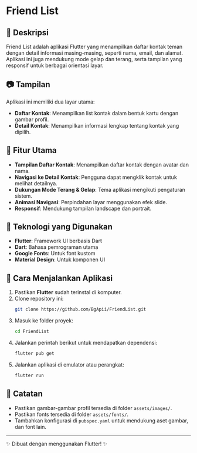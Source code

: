 # Friend List

## 📌 Deskripsi
Friend List adalah aplikasi Flutter yang menampilkan daftar kontak teman dengan detail informasi masing-masing, seperti nama, email, dan alamat. Aplikasi ini juga mendukung mode gelap dan terang, serta tampilan yang responsif untuk berbagai orientasi layar.

## 📷 Tampilan
Aplikasi ini memiliki dua layar utama:
- **Daftar Kontak**: Menampilkan list kontak dalam bentuk kartu dengan gambar profil.
- **Detail Kontak**: Menampilkan informasi lengkap tentang kontak yang dipilih.

## 🚀 Fitur Utama
- **Tampilan Daftar Kontak**: Menampilkan daftar kontak dengan avatar dan nama.
- **Navigasi ke Detail Kontak**: Pengguna dapat mengklik kontak untuk melihat detailnya.
- **Dukungan Mode Terang & Gelap**: Tema aplikasi mengikuti pengaturan sistem.
- **Animasi Navigasi**: Perpindahan layar menggunakan efek slide.
- **Responsif**: Mendukung tampilan landscape dan portrait.

## 🔧 Teknologi yang Digunakan
- **Flutter**: Framework UI berbasis Dart
- **Dart**: Bahasa pemrograman utama
- **Google Fonts**: Untuk font kustom
- **Material Design**: Untuk komponen UI

## 📲 Cara Menjalankan Aplikasi
1. Pastikan **Flutter** sudah terinstal di komputer.
2. Clone repository ini:
   ```sh
   git clone https://github.com/BgApii/FriendList.git
   ```
3. Masuk ke folder proyek:
   ```sh
   cd FriendList
   ```
4. Jalankan perintah berikut untuk mendapatkan dependensi:
   ```sh
   flutter pub get
   ```
5. Jalankan aplikasi di emulator atau perangkat:
   ```sh
   flutter run
   ```

## 📝 Catatan
- Pastikan gambar-gambar profil tersedia di folder `assets/images/`.
- Pastikan fonts tersedia di folder `assets/fonts/`.
- Tambahkan konfigurasi di `pubspec.yaml` untuk mendukung aset gambar, dan font lain.

---
✨ Dibuat dengan menggunakan Flutter! ✨

